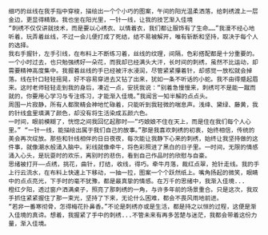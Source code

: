     细巧的丝线在我手指中穿梭，描绘出一个个小巧的图案，午间的阳光温柔洒落，给刺绣渡上一层金边，更显得精致。我也坐在阳光里，一针一线，让我的技艺渐入佳境
    “刺绣不仅仅讲就技术，而是要以心绣衣、以情着衣，我们都让服饰有了生命……”我漫不经心地听着，玩弄着丝线，不过一会儿便打成了死结，结不易被解开，唯有斩断和坚持，取决于每个人的选择。
    我右手握针，左手引线，在布料上不断练习着，丝线的纹理，间隔，色彩搭配都是十分重要的。一个小时过去，也只勉强绣好一朵花，而我却已经满头大汗，长时间的刺绣，虽然不比运动，却需要精神高度集中。我握着丝线的手已经被汗水浸润，尽管紧紧攥着针，却感觉一放松就会掉落。线在针口轻轻摇晃，好不容易穿进去又钻了出来，犹如一条不听话的小蛇。我不由得蹙起眉来。这时老师轻轻走到我的身后，凑近一点，安抚我说：“别着急慢慢来，刺绣可不是能一蹴而就的，你要用心学习与专注练习，才能渐入佳境。”我闻言一知半解的点点头。
    周围一片寂静，所有人都聚精会神地忙碌着，只能听到我轻微的喘息声。浅绛、黛绿、藤黄，我的针线盒里填满了颜色，却没有将生活染成五颜六色。
    一时间，眼前模糊了，恍惚之间我回忆起那时——“巧娘娘不住在天上，而是住在我们每个人心里。” “一针一线，能描绘出属于我们自己的故事。”那是我喜欢刺绣的初衷，始终相信，传统的美会再次绽放。那些和针线相伴的日日夜夜，每次能让我静下心来的刺绣，始终让我坚持做的这件事，就像潮水般涌入脑中。彩线就像牵牛，将色彩照进了黑白的日子里。一时间，无限的情感涌入心头，是玩耍时的欢乐，离别时的悲伤，看到自己作品时的欣慰与自豪。
    思绪被打开——点绣，挑花，曲针，打结，收线，得巧。牵牛月落，裁红点翠，抢针走线。我的手上行云流水，在布料上快速上下移动，一抽一拉，图案一个个跃然纸上。嘴角扬起的微笑，眼睛中的点点亮光，下手时的毫不犹豫，都是最真挚的情感。在万千的思绪中，我渐入佳境...
    橙红夕阳，透过窗户洒满桌子，照亮了那刺绣的一角，与许多年前的场景重合。只是这次，我双手抓住紧紧握住了那一束光，坚持了下来，无论什么困难，都会不畏风雨地前进。
    “若非一番寒彻骨，怎得梅花扑鼻香。”不论是刺绣亦或是生活，都是持之以恒的过程，这便是渐入佳境的真谛。想着，我握紧了手中的刺绣...不管未来有再多苦楚与迷茫，我都会带着这份力量，渐入佳境。